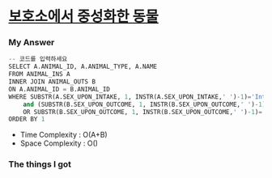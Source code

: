 # [보호소에서 중성화한 동물](https://school.programmers.co.kr/learn/courses/30/lessons/59045)

### My Answer

```python
-- 코드를 입력하세요
SELECT A.ANIMAL_ID, A.ANIMAL_TYPE, A.NAME
FROM ANIMAL_INS A
INNER JOIN ANIMAL_OUTS B
ON A.ANIMAL_ID = B.ANIMAL_ID
WHERE SUBSTR(A.SEX_UPON_INTAKE, 1, INSTR(A.SEX_UPON_INTAKE,' ')-1)='Intact'
    and (SUBSTR(B.SEX_UPON_OUTCOME, 1, INSTR(B.SEX_UPON_OUTCOME,' ')-1)='Spayed'
    OR SUBSTR(B.SEX_UPON_OUTCOME, 1, INSTR(B.SEX_UPON_OUTCOME,' ')-1)='Neutered')
ORDER BY 1
```

* Time Complexity : O(A+B)
* Space Complexity : O()



### The things I got

